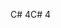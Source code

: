 <span data-ttu-id="7c82b-101">C# 4</span><span class="sxs-lookup"><span data-stu-id="7c82b-101">C# 4</span></span>
